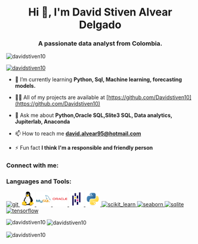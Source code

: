 <h1 align="center">Hi 👋, I'm David Stiven Alvear Delgado</h1>
<h3 align="center">A passionate data analyst from Colombia.</h3>

<p align="left"> <img src="https://komarev.com/ghpvc/?username=davidstiven10&label=Profile%20views&color=0e75b6&style=flat" alt="davidstiven10" /> </p>

<p align="left"> <a href="https://github.com/ryo-ma/github-profile-trophy"><img src="https://github-profile-trophy.vercel.app/?username=davidstiven10" alt="davidstiven10" /></a> </p>

- 🌱 I’m currently learning **Python, Sql, Machine learning, forecasting models.**

- 👨‍💻 All of my projects are available at [https://github.com/Davidstiven10](https://github.com/Davidstiven10)

- 💬 Ask me about **Python,Oracle SQL,Slite3 SQL, Data analytics, Jupiterlab, Anaconda**

- 📫 How to reach me **david.alvear95@hotmail.com**

- ⚡ Fun fact **I think I'm a responsible and friendly person**

<h3 align="left">Connect with me:</h3>
<p align="left">
</p>

<h3 align="left">Languages and Tools:</h3>
<p align="left"> <a href="https://git-scm.com/" target="_blank" rel="noreferrer"> <img src="https://www.vectorlogo.zone/logos/git-scm/git-scm-icon.svg" alt="git" width="40" height="40"/> </a> <a href="https://www.linux.org/" target="_blank" rel="noreferrer"> <img src="https://raw.githubusercontent.com/devicons/devicon/master/icons/linux/linux-original.svg" alt="linux" width="40" height="40"/> </a> <a href="https://www.mysql.com/" target="_blank" rel="noreferrer"> <img src="https://raw.githubusercontent.com/devicons/devicon/master/icons/mysql/mysql-original-wordmark.svg" alt="mysql" width="40" height="40"/> </a> <a href="https://www.oracle.com/" target="_blank" rel="noreferrer"> <img src="https://raw.githubusercontent.com/devicons/devicon/master/icons/oracle/oracle-original.svg" alt="oracle" width="40" height="40"/> </a> <a href="https://pandas.pydata.org/" target="_blank" rel="noreferrer"> <img src="https://raw.githubusercontent.com/devicons/devicon/2ae2a900d2f041da66e950e4d48052658d850630/icons/pandas/pandas-original.svg" alt="pandas" width="40" height="40"/> </a> <a href="https://www.python.org" target="_blank" rel="noreferrer"> <img src="https://raw.githubusercontent.com/devicons/devicon/master/icons/python/python-original.svg" alt="python" width="40" height="40"/> </a> <a href="https://scikit-learn.org/" target="_blank" rel="noreferrer"> <img src="https://upload.wikimedia.org/wikipedia/commons/0/05/Scikit_learn_logo_small.svg" alt="scikit_learn" width="40" height="40"/> </a> <a href="https://seaborn.pydata.org/" target="_blank" rel="noreferrer"> <img src="https://seaborn.pydata.org/_images/logo-mark-lightbg.svg" alt="seaborn" width="40" height="40"/> </a> <a href="https://www.sqlite.org/" target="_blank" rel="noreferrer"> <img src="https://www.vectorlogo.zone/logos/sqlite/sqlite-icon.svg" alt="sqlite" width="40" height="40"/> </a> <a href="https://www.tensorflow.org" target="_blank" rel="noreferrer"> <img src="https://www.vectorlogo.zone/logos/tensorflow/tensorflow-icon.svg" alt="tensorflow" width="40" height="40"/> </a> </p>

<p><img align="left" src="https://github-readme-stats.vercel.app/api/top-langs?username=davidstiven10&show_icons=true&locale=en&layout=compact" alt="davidstiven10" /></p>

<p>&nbsp;<img align="center" src="https://github-readme-stats.vercel.app/api?username=davidstiven10&show_icons=true&locale=en" alt="davidstiven10" /></p>

<p><img align="center" src="https://github-readme-streak-stats.herokuapp.com/?user=davidstiven10&" alt="davidstiven10" /></p>
